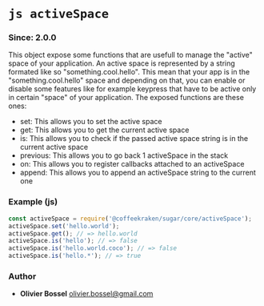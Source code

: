 

<!-- @namespace    sugar.js.core -->

# ```js activeSpace ```
### Since: 2.0.0

This object expose some functions that are usefull to manage the "active" space of your application.
An active space is represented by a string formated like so "something.cool.hello". This mean that your app is
in the "something.cool.hello" space and depending on that, you can enable or disable some features like for example
keypress that have to be active only in certain "space" of your application.
The exposed functions are these ones:
- set: This allows you to set the active space
- get: This allows you to get the current active space
- is: This allows you to check if the passed active space string is in the current active space
- previous: This allows you to go back 1 activeSpace in the stack
- on: This allows you to register callbacks attached to an activeSpace
- append: This allows you to append an activeSpace string to the current one


### Example (js)

```js
const activeSpace = require('@coffeekraken/sugar/core/activeSpace');
activeSpace.set('hello.world');
activeSpace.get(); // => hello.world
activeSpace.is('hello'); // => false
activeSpace.is('hello.world.coco'); // => false
activeSpace.is('hello.*'); // => true
```


### Author
- **Olivier Bossel** <a href="mailto:olivier.bossel@gmail.com">olivier.bossel@gmail.com</a> 

